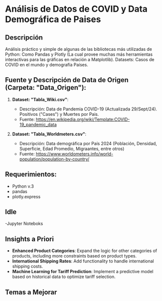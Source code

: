 # Análisis de Datos de COVID y Data Demográfica de Paises

## Descripción

Análisis práctico y simple de algunas de las bibliotecas más utilizadas de Python: Como Pandas y Plotly (La cual provee muchas más herramientas interactivas para las gráficas en relación a Matplotlib).
Datasets: Casos de COVID en el mundo y demografía Países.

## Fuente y Descripción de Data de Origen (Carpeta: "Data_Origen"):

1. **Dataset: "Tabla_Wiki.csv"**:
   - Descripción: Data de Pandemia COVID-19 (Actualizada 29/Sept/24). Positivos ("Cases") y Muertes por Pais.
   - Fuente: https://en.wikipedia.org/wiki/Template:COVID-19_pandemic_data
   
2. **Dataset: "Tabla_Worldmeters.csv"**:
   - Descripción: Data demográfica por País 2024 (Población, Densidad, Superficie, Edad Promedio, Migraantes, entre otros)
   - Fuente: https://www.worldometers.info/world-population/population-by-country/
   


## Requerimientos:

- Python v.3
- pandas
- plotly.express

## Idle
-Jupyter Noteboks


## Insights a Priori

- **Enhanced Product Categories**: Expand the logic for other categories of products, including more constraints based on product types.
- **International Shipping Rates**: Add functionality to handle international shipping costs.
- **Machine Learning for Tariff Prediction**: Implement a predictive model based on historical data to optimize tariff selection.

 ## Temas a Mejorar

 
